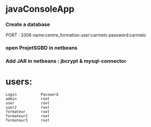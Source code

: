 # javaConsoleApp

### Create a database
PORT : 3306
name:centre_formation 
user:carmelo
password:carmelo


### open ProjetSGBD in netbeans

### Add JAR in netbeans : jbcrypt & mysql-connector

# users:
	Login			Password
	admin			root
	user			root
	user2			root
	formateur		root
	formateur2		root
	formateur3		root

